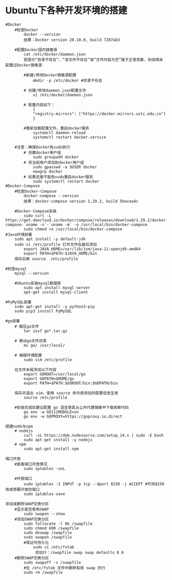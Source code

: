 # Ubuntu下各种开发环境的搭建
    #Docker
        #检查Docker
            docker --version
            结果：Docker version 20.10.0, build 7287ab3

        #配置Docker国内镜像源
            cat /etc/docker/daemon.json
            若提示“目录不存在”、“该文件不存在”或“文件内容为空”属于正常现象，则说明未配置过Docker镜像源

            #新建/修改Docker镜像源配置
                mkdir -p /etc/docker #目录不存在

            # 创建/修改daemon.json配置文件
                vi /etc/docker/daemon.json

            # 配置内容如下：
                {
                "registry-mirrors": ["https://docker.mirrors.ustc.edu.cn"]
                }

            #重新加载配置文件，重启docker服务
                systemctl daemon-reload
                systemctl restart docker.service

        #注意：确保Docker免sudo执行
            # 创建docker用户组
                sudo groupadd docker
            # 将当前用户添加到docker用户组
                sudo gpasswd -a $USER docker
                newgrp docker 
            # 如果还是不能免sudo重启docker服务
                sudo systemctl restart docker
    #Docker-Compose
        #检查Docker-Compose
            docker-compose --version
            结果：docker-compose version 1.29.2, build 5becea4c

        #Docker-Compose安装
            sudo curl -L https://get.daocloud.io/docker/compose/releases/download/1.29.2/docker-compose-`uname -s`-`uname -m` -o /usr/local/bin/docker-compose
            sudo chmod +x /usr/local/bin/docker-compose
    #Java环境部署
        sudo apt install -y default-jdk
        sudo vi /etc/profile 打开文件在最后添加
            export JAVA_HOME=/usr/lib/jvm/java-11-openjdk-amd64
            export PATH=$PATH:$JAVA_HOME/bin
        保存后再 source  /etc/profile

    #检查mysql
        mysql --version

        #Ubuntu安装mysql数据库
            sudo apt install mysql-server
            apt-get install mysql-client

    #PyMySQL部署
        sudo apt-get install -y python3-pip
        sudo pip3 install PyMySQL

    #go部署
        # 解压go文件
            tar zxvf go*.tar.gz
        
        # 移动go文件目录
            mv go/ /usr/local/
        
        # 编辑环境配置
            sudo vim /etc/profile

        在文件末尾添加以下内容
            export GOROOT=/usr/local/go
            export GOPATH=$HOME/go
            export PATH=$PATH:$GOROOT/bin:$GOPATH/bin

        保存并退出 vim，使用 source 命令使添加的配置信息生效
            source /etc/profile
        
        #安装完成后建议配置 go 语言使其从公共代理镜像中下载依赖代码
            go env -w GO111MODULE=on
            go env -w GOPROXY=https://goproxy.io,direct

    搭建node与npm
        # nodejs
            curl -sL https://deb.nodesource.com/setup_14.x | sudo -E bash
            sudo apt-get install -y nodejs
        # npm
            sudo apt-get install npm
    
    端口开放
        #查看端口开放情况
            sudo iptables -vnL

        #开放端口
            sudo iptables -I INPUT -p tcp --dport 8250 -j ACCEPT #可将8250改成想要开放的端口
            sudo iptables-save

    添加或删除SWAP交换分区
        #显示是否使用SWAP
            sudo swapon --show
        #添加SWAP交换分区
            sudo fallocate -l 8G /swapfile
            sudo chmod 600 /swapfile
            sudo mkswap /swapfile
            sudo swapon /swapfile
            #保证可持久化
                sudo vi /etc/fstab 
                 添加行：/swapfile swap swap defaults 0 0
        #删除SWAP交换分区
            sudo swapoff -v /swapfile
            #在 /etc/fstab 文件中删除有效 swap 的行
            sudo rm /swapfile